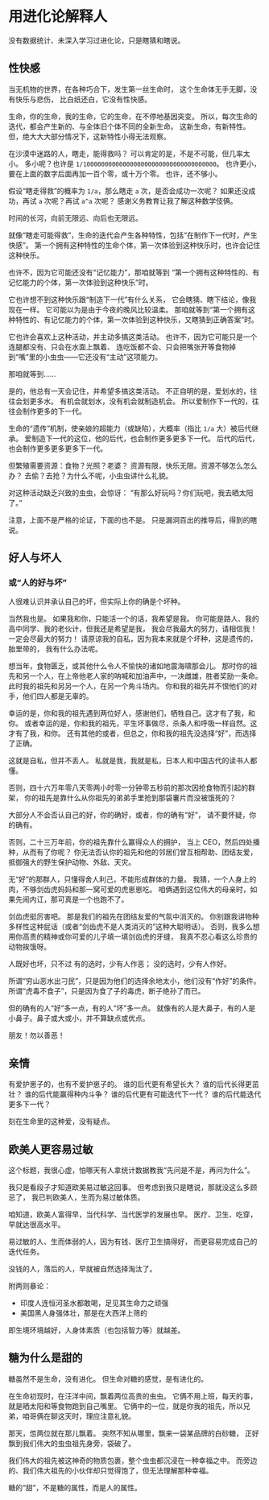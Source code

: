 # 用进化论解释人

没有数据统计、未深入学习过进化论，只是瞎猜和瞎说。

## 性快感
当无机物的世界，在各种巧合下，发生第一丝生命时，
这个生命体无手无脚，没有快乐与悲伤，
比白纸还白，它没有性快感。

生命，你的生命，我的生命，它的生命，在不停地基因突变。
所以，每次生命的迭代，都会产生新的、与全体旧个体不同的全新生命。
这新生命，有新特性。
但，绝大大大部分情况下，这新特性小得无法观察。

在沙漠中迷路的人，瞎走，能得救吗？
可以肯定的是，不是不可能，但几率太小。
多小呢？也许是 `1/1000000000000000000000000000000000000`。
也许更小，要在上面的数字后面再加一百个零，或十万个零。
也许，还不够小。

假设“瞎走得救”的概率为 `1/a`，那么瞎走 `a` 次，是否会成功一次呢？
如果还没成功，再试 `a` 次呢？再试 `a^a` 次呢？
感谢义务教育让我了解这种数学伎俩。

时间的长河，向前无限远、向后也无限远。

就像“瞎走可能得救”，生命的迭代会产生各种特性，包括“在制作下一代时，产生快感”。
第一个拥有这种特性的生命个体，第一次体验到这种快乐时，也许会记住这种快乐。

也许不，因为它可能还没有“记忆能力”，那咱就等到
“第一个拥有这种特性的、有记忆能力的个体，第一次体验到这种快乐”时。

它也许想不到这种快乐跟“制造下一代”有什么关系，
它会瞎猜、瞎下结论，像我现在一样。
它可能以为是由于今夜的晚风比较温柔。
那咱就等到“第一个拥有这种特性的、有记忆能力的个体，第一次体验到这种快乐，又瞎猜到正确答案”时。

它也许会喜欢上这种活动，并主动多搞这类活动。
也许不，因为它可能只是一个连腿都没有、只会在水面上飘着、
连吃饭都不会、只会把嘴张开等食物掉到“嘴”里的小虫虫——它还没有“主动”这项能力。

那咱就等到……

是的，他总有一天会记住，并希望多搞这类活动。
不正自明的是，爱划水的，往往会划更多水。
有机会就划水，没有机会就制造机会。
所以爱制作下一代的，往往会制作更多的下一代。

生命的“遗传”机制，使亲娘的超能力（或缺陷），大概率（指比 `1/a` 大）被后代继承。
爱制造下一代的这位，他的后代，也会制作更多更多下一代。
后代的后代，也会制作更多更多更多下一代。

但繁殖需要资源：食物？光照？老婆？
资源有限，快乐无限。资源不够怎么怎么办？
去偷？去抢？为什么不呢，小虫虫讲什么礼貌。

对这种活动缺乏兴致的虫虫，会惊讶：
“有那么好玩吗？你们玩吧，我去晒太阳了。”

注意，上面不是严格的论证，下面的也不是。
只是漏洞百出的推导后，得到的瞎说。

## 好人与坏人
### 或“人的好与坏”

人很难认识并承认自己的坏，但实际上你的确是个坏种。

当然我也是。
如果我和你，只能活一个的话，我希望是我。
你可能是路人、我的高中同学、我的老伙计，但我还是希望是我，
我会尽我最大的努力，请相信我！一定会尽最大的努力！
请原谅我的自私，因为我本来就是个坏种，这是遗传的，胎里带的，
我有什么办法呢。

想当年，食物匮乏，或其他什么令人不愉快的诸如地震海啸那会儿。
那时你的祖先和另一个人，在上帝他老人家的呐喊和加油声中，一决雌雄，胜者奖励一条命。
此时我的祖先和另另一个人，在另一个角斗场内。
你和我的祖先并不恨他们的对手，他们四人都是无辜的。

幸运的是，你和我的祖先遇到两位好人，感谢他们，牺牲自己。这才有了我，和你。
或者幸运的是，你和我的祖先，平生坏事做尽，杀条人和呼吸一样自然。这才有了我，和你。
还有其他的或者，但总之，你和我的祖先没选择“好”，而选择了正确。

这就是自私，但并不丢人。
私就是我，我就是私，日本人和中国古代的读书人都懂。

否则，四十六万年零八天零两小时零一分钟零五秒前的那次因抢食物而引起的群架，
你的祖先是靠什么从你祖先的弟弟手里抢到那袋薯片而没被饿死的？

大部分人不会否认自己的好，你的确好，或者，你的确有“好”，
请不要怀疑，你的确有。

否则，二十三万年前，你的祖先靠什么赢得众人的拥护，
当上 CEO，然后四处播种，从而有了你呢？
你无法否认你的祖先和他的邻居们曾互相帮助、团结友爱，
抵御强大的野生保护动物、外敌、天灾。

无“好”的那群人，只懂得舍人利己，不能形成群体的力量。
我猜，一个人身上的肉，不够剑齿虎妈妈和那一窝可爱的虎崽崽吃。
咱俩遇到这位伟大的母亲时，如果先闹内讧，那可真是一个也跑不了。

剑齿虎挺厉害吧。
那是我们的祖先在团结友爱的气氛中消灭的。
你别跟我讲物种多样性这种屁话（或者“剑齿虎不是人类消灭的”这种大聪明话）。
否则，我多么想用你高贵的精神或你可爱的儿子填一填剑齿虎的牙缝，
我真不忍心看这么珍贵的动物挨饿呀。

人既好也坏，只不过
有的选时，少有人作恶；
没的选时，少有人作好。

所谓“穷山恶水出刁民”，只是因为他们的选择余地太小，他们没有“作好”的条件。
所谓“虎毒不食子”，只是因为食了子的毒虎，断子绝孙了而已。

但的确有的人“好”多一点，有的人“坏”多一点。
就像有的人是大鼻子，有的人是小鼻子。鼻子或大或小，并不算缺点或优点。

朋友！勿以善恶！

## 亲情

有爱护崽子的，也有不爱护崽子的。
谁的后代更有希望长大？
谁的后代长得更茁壮？
谁的后代能赢得种内斗争？
谁的后代更有可能迭代下一代？
谁的后代能迭代更多下一代？

刻在生命里的这种爱，没有疑点。

## 欧美人更容易过敏

这个标题，我很心虚，怕哪天有人拿统计数据教我“先问是不是，再问为什么”。

我只是看段子才知道欧美易过敏这回事。
但考虑到我只是瞎说，那就没这么多顾忌了，
我已判欧美人，生而为易过敏体质。

咱知道，欧美人富得早，当代科学、当代医学的发展也早。
医疗、卫生、吃穿，早就达很高水平。

易过敏的人、生而体弱的人，因为有钱、医疗卫生搞得好，
而更容易完成自己的迭代任务。

没钱的人，落后的人，早就被自然选择淘汰了。

附两则暴论：
+ 印度人连恒河圣水都敢喝，足见其生命力之顽强
+ 美国黑人身强体壮，那是在大西洋上筛的

即生境环境越好，人身体素质（也包括智力等）就越差。

## 糖为什么是甜的

糖虽然不是生命，没有进化。
但生命对糖的感觉，是有进化的。

在生命初现时，在汪洋中间，飘着两位高贵的虫虫。
它俩不用上班，每天的事，就是晒太阳和等食物跑到自己嘴里。
它俩中的一位，就是你我的祖先，所以兄弟，咱哥俩在聊这天时，理应注意礼貌。

那天，怹两位就在那儿飘着。
突然不知从哪里，飘来一袋某品牌的白砂糖，
正好飘到我们伟大的虫虫祖先身旁，袋破了。

我们伟大的祖先被这神奇的物质包裹，整个虫虫都沉浸在一种幸福之中。
而旁边的、我们伟大祖先的小伙伴却只觉得饱了，但无法理解那种幸福。

糖的“甜”，不是糖的属性，而是人的属性。
